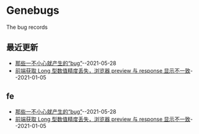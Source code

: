 # Genebugs
The bug records
## 最近更新
- [那些一不小心就产生的“bug”](https://github.com/JINJITING/Genebugs/issues/2)--2021-05-28
- [前端获取 Long 型数值精度丢失，浏览器 preview 与 response 显示不一致](https://github.com/JINJITING/Genebugs/issues/1)--2021-01-05
## fe
- [那些一不小心就产生的“bug”](https://github.com/JINJITING/Genebugs/issues/2)--2021-05-28
- [前端获取 Long 型数值精度丢失，浏览器 preview 与 response 显示不一致](https://github.com/JINJITING/Genebugs/issues/1)--2021-01-05
